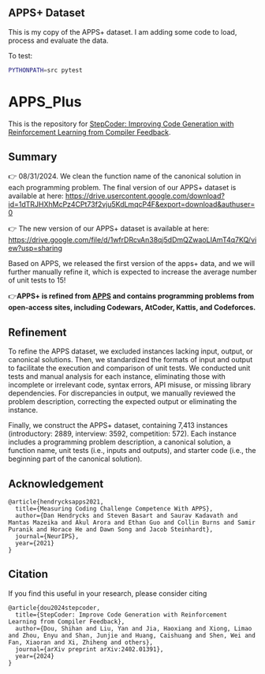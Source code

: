 ## APPS+ Dataset
This is my copy of the APPS+ dataset.
I am adding some code to load, process and evaluate the data.

To test:
```bash
PYTHONPATH=src pytest
```

# APPS_Plus
This is the repository for [StepCoder: Improving Code Generation with Reinforcement Learning from Compiler Feedback](https://arxiv.org/pdf/2402.01391.pdf).
## Summary

👉 08/31/2024. We clean the function name of the canonical solution in each programming problem. The final version of our APPS+ dataset is available at here: https://drive.usercontent.google.com/download?id=1dTRJHXhMcPz4CPt73f2vju5KdLmqcP4F&export=download&authuser=0

👉 The new version of our APPS+ dataset is available at here: https://drive.google.com/file/d/1wfrDRcvAn38qj5dDmQZwaoLIAmT4q7KQ/view?usp=sharing


Based on APPS, we released the first version of the apps+ data, and we will further manually refine it, which is expected to increase the average number of unit tests to 15!


👉**APPS+ is refined from [APPS](https://github.com/hendrycks/apps) and contains programming problems from open-access sites, including Codewars, AtCoder, Kattis, and Codeforces.**

## Refinement
To refine the APPS dataset, we excluded instances lacking input, output, or canonical solutions. Then, we standardized the formats of input and output to facilitate the execution and comparison of unit tests. We conducted unit tests and manual analysis for each instance, eliminating those with incomplete or irrelevant code, syntax errors, API misuse, or missing library dependencies. For discrepancies in output, we manually reviewed the problem description, correcting the expected output or eliminating the instance.

Finally, we construct the APPS+ dataset, containing 7,413 instances (introductory: 2889, interview: 3592, competition: 572). Each instance includes a programming problem description, a canonical solution, a function name, unit tests (i.e., inputs and outputs), and starter code (i.e., the beginning part of the canonical solution).

## Acknowledgement
```
@article{hendrycksapps2021,
  title={Measuring Coding Challenge Competence With APPS},
  author={Dan Hendrycks and Steven Basart and Saurav Kadavath and Mantas Mazeika and Akul Arora and Ethan Guo and Collin Burns and Samir Puranik and Horace He and Dawn Song and Jacob Steinhardt},
  journal={NeurIPS},
  year={2021}
}
```


## Citation
If you find this useful in your research, please consider citing
```
@article{dou2024stepcoder,
  title={StepCoder: Improve Code Generation with Reinforcement Learning from Compiler Feedback},
  author={Dou, Shihan and Liu, Yan and Jia, Haoxiang and Xiong, Limao and Zhou, Enyu and Shan, Junjie and Huang, Caishuang and Shen, Wei and Fan, Xiaoran and Xi, Zhiheng and others},
  journal={arXiv preprint arXiv:2402.01391},
  year={2024}
}
```

